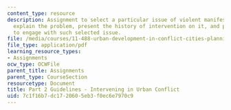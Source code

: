 ```yaml
---
content_type: resource
description: Assignment to select a particular issue of violent manifestation of conflict,
  explain the problem, present the history of intervention on it, and propose a project/policy
  to engage with such selected issue.
file: /media/courses/11-488-urban-development-in-conflict-cities-planning-challenges-and-policy-innovations-fall-2015/7c1f16b7dc1720605eb3f0ec6e7970c9_MIT11_488F15_PaperP2Guide.pdf
file_type: application/pdf
learning_resource_types:
- Assignments
ocw_type: OCWFile
parent_title: Assignments
parent_type: CourseSection
resourcetype: Document
title: Part 2 Guidelines - Intervening in Urban Conflict
uid: 7c1f16b7-dc17-2060-5eb3-f0ec6e7970c9
---
```


